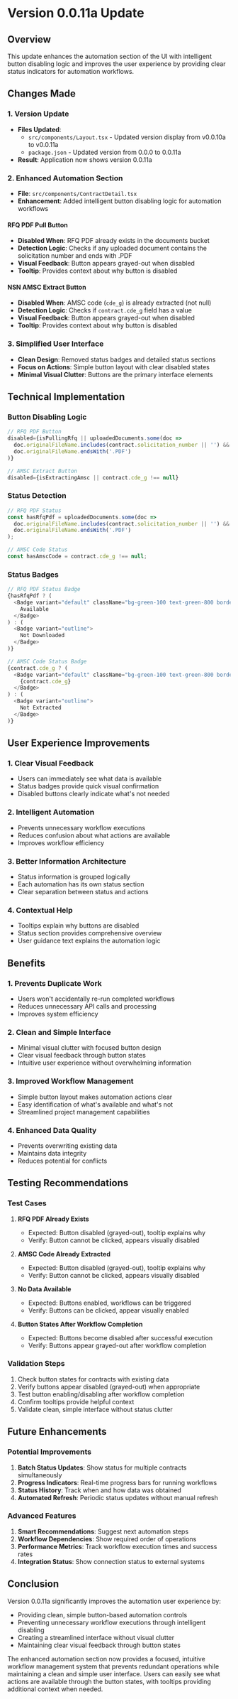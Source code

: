 # Version 0.0.11a Update

## Overview
This update enhances the automation section of the UI with intelligent button disabling logic and improves the user experience by providing clear status indicators for automation workflows.

## Changes Made

### 1. **Version Update**
- **Files Updated**: 
  - `src/components/Layout.tsx` - Updated version display from v0.0.10a to v0.0.11a
  - `package.json` - Updated version from 0.0.0 to 0.0.11a
- **Result**: Application now shows version 0.0.11a

### 2. **Enhanced Automation Section**
- **File**: `src/components/ContractDetail.tsx`
- **Enhancement**: Added intelligent button disabling logic for automation workflows

#### **RFQ PDF Pull Button**
- **Disabled When**: RFQ PDF already exists in the documents bucket
- **Detection Logic**: Checks if any uploaded document contains the solicitation number and ends with .PDF
- **Visual Feedback**: Button appears grayed-out when disabled
- **Tooltip**: Provides context about why button is disabled

#### **NSN AMSC Extract Button**
- **Disabled When**: AMSC code (`cde_g`) is already extracted (not null)
- **Detection Logic**: Checks if `contract.cde_g` field has a value
- **Visual Feedback**: Button appears grayed-out when disabled
- **Tooltip**: Provides context about why button is disabled

### 3. **Simplified User Interface**
- **Clean Design**: Removed status badges and detailed status sections
- **Focus on Actions**: Simple button layout with clear disabled states
- **Minimal Visual Clutter**: Buttons are the primary interface elements

## Technical Implementation

### Button Disabling Logic
```typescript
// RFQ PDF Button
disabled={isPullingRfq || uploadedDocuments.some(doc => 
  doc.originalFileName.includes(contract.solicitation_number || '') && 
  doc.originalFileName.endsWith('.PDF')
)}

// AMSC Extract Button
disabled={isExtractingAmsc || contract.cde_g !== null}
```

### Status Detection
```typescript
// RFQ PDF Status
const hasRfqPdf = uploadedDocuments.some(doc => 
  doc.originalFileName.includes(contract.solicitation_number || '') && 
  doc.originalFileName.endsWith('.PDF')
);

// AMSC Code Status
const hasAmscCode = contract.cde_g !== null;
```

### Status Badges
```typescript
// RFQ PDF Status Badge
{hasRfqPdf ? (
  <Badge variant="default" className="bg-green-100 text-green-800 border-green-200">
    Available
  </Badge>
) : (
  <Badge variant="outline">
    Not Downloaded
  </Badge>
)}

// AMSC Code Status Badge
{contract.cde_g ? (
  <Badge variant="default" className="bg-green-100 text-green-800 border-green-200">
    {contract.cde_g}
  </Badge>
) : (
  <Badge variant="outline">
    Not Extracted
  </Badge>
)}
```

## User Experience Improvements

### 1. **Clear Visual Feedback**
- Users can immediately see what data is available
- Status badges provide quick visual confirmation
- Disabled buttons clearly indicate what's not needed

### 2. **Intelligent Automation**
- Prevents unnecessary workflow executions
- Reduces confusion about what actions are available
- Improves workflow efficiency

### 3. **Better Information Architecture**
- Status information is grouped logically
- Each automation has its own status section
- Clear separation between status and actions

### 4. **Contextual Help**
- Tooltips explain why buttons are disabled
- Status section provides comprehensive overview
- User guidance text explains the automation logic

## Benefits

### 1. **Prevents Duplicate Work**
- Users won't accidentally re-run completed workflows
- Reduces unnecessary API calls and processing
- Improves system efficiency

### 2. **Clean and Simple Interface**
- Minimal visual clutter with focused button design
- Clear visual feedback through button states
- Intuitive user experience without overwhelming information

### 3. **Improved Workflow Management**
- Simple button layout makes automation actions clear
- Easy identification of what's available and what's not
- Streamlined project management capabilities

### 4. **Enhanced Data Quality**
- Prevents overwriting existing data
- Maintains data integrity
- Reduces potential for conflicts

## Testing Recommendations

### Test Cases
1. **RFQ PDF Already Exists**
   - Expected: Button disabled (grayed-out), tooltip explains why
   - Verify: Button cannot be clicked, appears visually disabled

2. **AMSC Code Already Extracted**
   - Expected: Button disabled (grayed-out), tooltip explains why
   - Verify: Button cannot be clicked, appears visually disabled

3. **No Data Available**
   - Expected: Buttons enabled, workflows can be triggered
   - Verify: Buttons can be clicked, appear visually enabled

4. **Button States After Workflow Completion**
   - Expected: Buttons become disabled after successful execution
   - Verify: Buttons appear grayed-out after workflow completion

### Validation Steps
1. Check button states for contracts with existing data
2. Verify buttons appear disabled (grayed-out) when appropriate
3. Test button enabling/disabling after workflow completion
4. Confirm tooltips provide helpful context
5. Validate clean, simple interface without status clutter

## Future Enhancements

### Potential Improvements
1. **Batch Status Updates**: Show status for multiple contracts simultaneously
2. **Progress Indicators**: Real-time progress bars for running workflows
3. **Status History**: Track when and how data was obtained
4. **Automated Refresh**: Periodic status updates without manual refresh

### Advanced Features
1. **Smart Recommendations**: Suggest next automation steps
2. **Workflow Dependencies**: Show required order of operations
3. **Performance Metrics**: Track workflow execution times and success rates
4. **Integration Status**: Show connection status to external systems

## Conclusion

Version 0.0.11a significantly improves the automation user experience by:
- Providing clean, simple button-based automation controls
- Preventing unnecessary workflow executions through intelligent disabling
- Creating a streamlined interface without visual clutter
- Maintaining clear visual feedback through button states

The enhanced automation section now provides a focused, intuitive workflow management system that prevents redundant operations while maintaining a clean and simple user interface. Users can easily see what actions are available through the button states, with tooltips providing additional context when needed.
